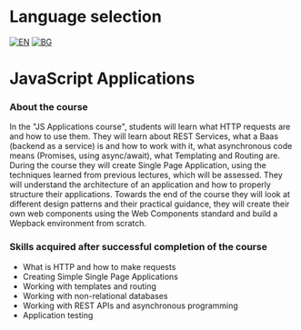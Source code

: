 # Language selection

[![EN](https://img.shields.io/badge/LANG-EN-blue.svg)](https://github.com/Ivan-Plamenov/MyCourses/blob/main/SoftUni/JS_Web_Developer/04_JS_Applications/README.md)
[![BG](https://img.shields.io/badge/LANG-BG-red.svg)](https://github.com/Ivan-Plamenov/MyCourses/blob/main/SoftUni/JS_Web_Developer/04_JS_Applications/README.bg.md)

# JavaScript Applications

### About the course

In the "JS Applications course", students will learn what HTTP requests are and how to use them. They will learn about REST Services, what a Baas (backend as a service) is and how to work with it, 
what asynchronous code means (Promises, using async/await), what Templating and Routing are. During the course they will create Single Page Application, using the techniques learned from previous 
lectures, which will be assessed. They will understand the architecture of an application and how to properly structure their applications. Towards the end of the course they will look at different design 
patterns and their practical guidance, they will create their own web components using the Web Components standard and build a Wepback environment from scratch.

### Skills acquired after successful completion of the course

- What is HTTP and how to make requests
- Creating Simple Single Page Applications
- Working with templates and routing
- Working with non-relational databases
- Working with REST APIs and asynchronous programming
- Application testing
